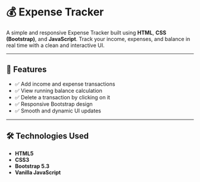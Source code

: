 # 💰 Expense Tracker

A simple and responsive Expense Tracker built using **HTML**, **CSS (Bootstrap)**, and **JavaScript**. Track your income, expenses, and balance in real time with a clean and interactive UI.

---

## 🚀 Features

- ✅ Add income and expense transactions
- ✅ View running balance calculation
- ✅ Delete a transaction by clicking on it
- ✅ Responsive Bootstrap design
- ✅ Smooth and dynamic UI updates

---


## 🛠️ Technologies Used

- **HTML5**
- **CSS3**
- **Bootstrap 5.3**
- **Vanilla JavaScript**


